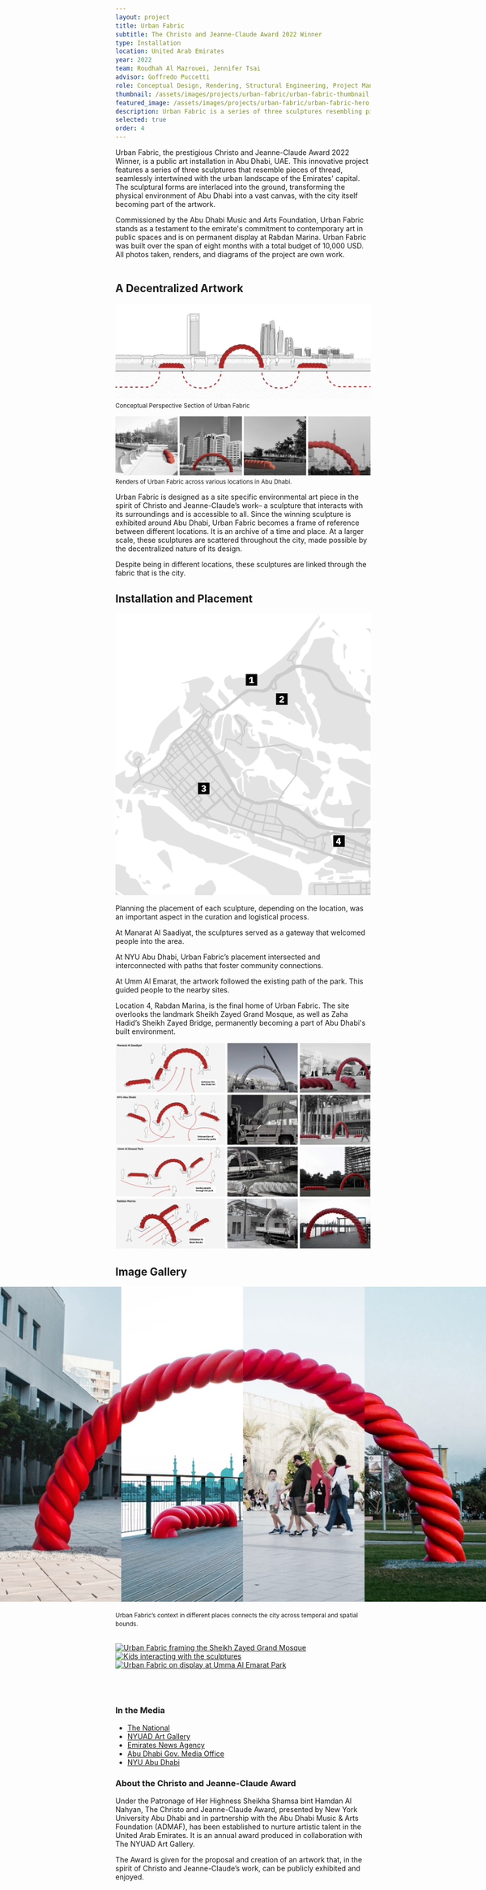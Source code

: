 ```yaml
---
layout: project
title: Urban Fabric
subtitle: The Christo and Jeanne-Claude Award 2022 Winner
type: Installation
location: United Arab Emirates
year: 2022
team: Roudhah Al Mazrouei, Jennifer Tsai
advisor: Goffredo Puccetti
role: Conceptual Design, Rendering, Structural Engineering, Project Management, Budgeting
thumbnail: /assets/images/projects/urban-fabric/urban-fabric-thumbnail.jpeg
featured_image: /assets/images/projects/urban-fabric/urban-fabric-hero.png
description: Urban Fabric is a series of three sculptures resembling pieces of thread, intertwined and interlaced into the ground, creating a dynamic and thought-provoking space.
selected: true
order: 4
---
```


Urban Fabric, the prestigious Christo and Jeanne-Claude Award 2022 Winner, is a public art installation in Abu Dhabi, UAE. This innovative project features a series of three sculptures that resemble pieces of thread, seamlessly intertwined with the urban landscape of the Emirates' capital. The sculptural forms are interlaced into the ground, transforming the physical environment of Abu Dhabi into a vast canvas, with the city itself becoming part of the artwork.

Commissioned by the Abu Dhabi Music and Arts Foundation, Urban Fabric stands as a testament to the emirate's commitment to contemporary art in public spaces and is on permanent display at Rabdan Marina. Urban Fabric was built over the span of eight months with a total budget of 10,000 USD. All photos taken, renders, and diagrams of the project are own work. <br> <br>

## A Decentralized Artwork

![Conceptual Perspective Section of Urban Fabric](/assets/images/projects/urban-fabric/urban-fabric-perspective.png) <br>
<small> Conceptual Perspective Section of Urban Fabric </small>

 
 <div class="content-row">
  <div class="content-col">
    <img src="/assets/images/projects/urban-fabric/urban-fabric-renders.png" alt="Renders of Urban Fabric across Abu Dhabi">
    <small class="caption">Renders of Urban Fabric across various locations in Abu Dhabi.</small>
  </div>
  <div class="content-col">
    <p>
      Urban Fabric is designed as a site specific environmental art piece in the spirit of Christo and Jeanne-Claude’s work– a sculpture that interacts with its surroundings and is accessible to all. Since the winning sculpture is exhibited around Abu Dhabi, Urban Fabric becomes a frame of reference between different locations. It is an archive of a time and place. At a larger scale, these sculptures are scattered throughout the city, made possible by the decentralized nature of its design.
    </p>
    <p>
    Despite being in different locations, these sculptures are linked through the fabric that is the city. </p>
  </div>
</div>

## Installation and Placement

 <div class="content-row">
  <div class="content-col" style="flex: 1 1 0;">
    <img src="/assets/images/projects/urban-fabric/urban-fabric-map.png" alt="Map of Urban Fabric exhibition locations">
    <br>
    <p> Planning the placement of each sculpture, depending on the location, was an important aspect in the curation and logistical process.</p>
    <p> At Manarat Al Saadiyat, the sculptures served as a gateway that welcomed people into the area.</p>
    <p> At NYU Abu Dhabi, Urban Fabric’s placement intersected and interconnected with paths that foster community connections.</p>
    <p> At Umm Al Emarat, the artwork followed the existing path of the park. This guided people to the nearby sites.</p>
    <p> Location 4, Rabdan Marina, is the final home of Urban Fabric. The site overlooks the landmark Sheikh Zayed Grand Mosque, as well as Zaha Hadid’s Sheikh Zayed Bridge, permanently becoming a part of Abu Dhabi's built environment.</p>
      </div>
  <div class="content-col" style="flex: 4 1 0;">
    <img src="/assets/images/projects/urban-fabric/urban-fabric-placements.png" alt="Different configurations of Urban Fabric based on each given site">
  </div>
</div>

## Image Gallery

<img src="/assets/images/projects/urban-fabric/urban-fabric-collage.jpeg"
     alt="The collage shows Urban Fabric’s context in different places connects the city across temporal and spatial bounds."
     style="display: block; width: 100vw; max-width: 100vw; margin-left: 50%; transform: translateX(-50%); height: auto;" />
<br>
<small> Urban Fabric’s context in different places connects the city across temporal and spatial bounds. </small>

<br>

<div class="gallery-grid">
  <a href="/assets/images/projects/urban-fabric/urban-fabric1.png" class="glightbox" data-gallery="project-gallery">
    <img src="/assets/images/projects/urban-fabric/urban-fabric1.png" alt="Urban Fabric framing the Sheikh Zayed Grand Mosque">
  </a>
  <a href="/assets/images/projects/urban-fabric/urban-fabric2.png" class="glightbox" data-gallery="project-gallery">
    <img src="/assets/images/projects/urban-fabric/urban-fabric2.png" alt="Kids interacting with the sculptures">
  </a>
  <a href="/assets/images/projects/urban-fabric/urban-fabric3.png" class="glightbox" data-gallery="project-gallery">
    <img src="/assets/images/projects/urban-fabric/urban-fabric3.png" alt="Urban Fabric on display at Umma Al Emarat Park">
  </a>
  <!-- Add more images as needed -->
</div>



<br><br>

<div class="project-footer-columns">
  <div class="project-media">
    <h3>In the Media</h3>
    <ul>
      <li><a href="https://www.thenationalnews.com/arts-culture/art-design/2022/11/16/the-christo-and-jeanne-claude-awards-winning-installation-is-unveiled/" target="_blank">The National</a></li>
      <li><a href="https://www.nyuad-artgallery.org/en_US/christo-award-past-award-winners/award-winner-2022/" target="_blank">NYUAD Art Gallery</a></li>
      <li><a href="https://www.wam.ae/en/details/1395303053771" target="_blank">Emirates News Agency</a></li>
      <li><a href="https://www.mediaoffice.abudhabi/en/education/nyu-abu-dhabi-students-win-the-christo-and-jeanne-claude-award-2022/" target="_blank">Abu Dhabi Gov. Media Office</a></li>
      <li><a href="https://nyuad.nyu.edu/en/news/latest-news/arts-and-culture/2022/june/christo-award-winners-2022.html" target="_blank">NYU Abu Dhabi</a></li>
    </ul>
  </div>
  <div class="project-about">
    <h3>About the Christo and Jeanne-Claude Award</h3>
    <p>
    Under the Patronage of Her Highness Sheikha Shamsa bint Hamdan Al Nahyan, The Christo and Jeanne-Claude Award, presented by New York University Abu Dhabi and in partnership with the Abu Dhabi Music & Arts Foundation (ADMAF), has been established to nurture artistic talent in the United Arab Emirates. It is an annual award produced in collaboration with The NYUAD Art Gallery. </p>
    <p> The Award is given for the proposal and creation of an artwork that, in the spirit of Christo and Jeanne-Claude’s work, can be publicly exhibited and enjoyed. </p>
  </div>
</div>

<script>
  lightGallery(document.getElementById('project-gallery'), {
    plugins: [lgZoom, lgThumbnail],
    speed: 400,
    download: false,
    thumbnail: true
  });
</script>